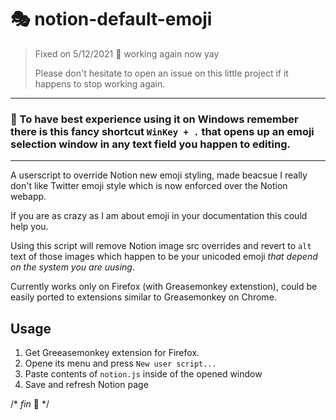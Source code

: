 # 🎭 notion-default-emoji

> Fixed on 5/12/2021 🎈  working again now yay
> 
> Please don't hesitate to open an issue on this little project if it happens to stop working again.

---
### 🌌 To have best experience using it on Windows remember there is this fancy shortcut `WinKey + .` that opens up an emoji selection window in any text field you happen to editing.
---

A userscript to override Notion new emoji styling, made beacsue I really don't like Twitter emoji style which is now enforced over the Notion webapp.

If you are as crazy as I am about emoji in your documentation this could help you.

Using this script will remove Notion image src overrides and revert to `alt` text of those images which happen to be your unicoded emoji *that depend on the system you are uusing*.

Currently works only on Firefox (with Greasemonkey extenstion), could be easily ported to extensions similar to Greasemonkey on Chrome.

## Usage
1. Get Greeasemonkey extension for Firefox.
2. Opene its menu and press `New user script...`
3. Paste contents of `notion.js` inside of the opened window
4. Save and refresh Notion page

/* *fin* 🐒 */
